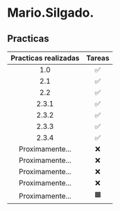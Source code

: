 # Mario.Silgado.

## Practicas

| Practicas realizadas          | Tareas | 
| :-----------:      | :-----------: | 
| 1.0              | ✅ | 
| 2.1              | ✅ |
| 2.2              | ✅ |
| 2.3.1            | ✅ |
| 2.3.2            | ✅ |
| 2.3.3            | ✅ |
| 2.3.4            | ✅ |
| Proximamente...  | ❌ |
| Proximamente...  | ❌ |
| Proximamente...  | ❌ |
| Proximamente...  | ❌ |
| Proximamente...  | 🟧 |